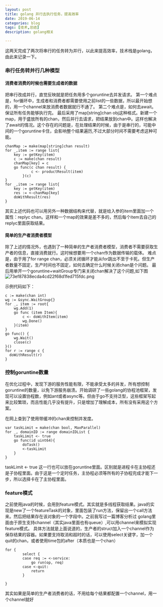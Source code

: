 ```yaml
---
layout: post
title: golang 并行去执行任务，提高效率
date: 2019-06-14
categories: blog
tags: [技术,总结]
description: golang相关

---
```


这两天完成了两次将串行的任务转为并行，以此来提高效率，技术栈是golang，由此来记录一下。
### 串行任务转并行几种模型
#### 消费者消费的时候也需要生成者的数据
把串行改成并行，直觉反映就是把任务用多个goruntine去并发请求。
第一个难点是，for循环中，生成者和消费者都需要使用之前list的一些数据，所以最开始想的，用一个channel来放消费者数据就行不通了。
第二个难点是，如何去await。保证所有任务能够执行完。
最后采用了map[string]chan obj这种格式。新建一个map，用于盛放所有的chan，然后并行去请求，把结果放到chan中。这样也解决了await的情况。这个存在的问题是，在处理结果的时候，由于是串行的，可能中间的一个goruntine卡住，会影响整个结果遍历,不过大部分时间不需要考虑这种可能。
```golang
chanMap := make(map[string]chan result)
for _,item := range list{
    key := getKey(item)
    c := make(chan result)
    chanMap[key] = c
    go func(c chan result) {
			c <- productResult(item)
		}(c)
}
for _,item := range list{
    key := getKey(item)
    res := <-chanMap[key]
    doWithResult(res)
}
```
其实上述代码也可以用另外一种数据结构来代替，就是给入参的item里面加一个属性：replyc chan。这样和一个map的效果是差不多的，然后每个item去自己的replyc里面获取结果。



#### 简单的生产者消费者模型
除了上述的情况外，也遇到了一种简单的生产者消费者模型，消费者不需要获取生产者的信息，直接消费就行。这时候想要用一个chan作为数据传输的载体。
难点是，由于用了for range chan，必须关闭循环才能从for跳出不至于卡死。但生产者数量不固定，生产时间也不固定，如何去确定什么时候关闭chan是个问题。
最后用单开一个goruntine+waitGroup专门来关闭chan解决了这个问题,如下图
![73ef87838ecda4cd22f68d1fed715fdc.png](evernotecid://40D35847-66BB-4EC9-830D-E85DC87326F7/appyinxiangcom/24260166/ENResource/p122)

示例代码如下：
```golang
c := make(chan int)
wg := &sync.WaitGroup{}
for _, item := root{
    wg.Add(1)
    go func (item Item){
        c <- doWithItem(item)
        wg.Done()
    }(item)
}
go func() {
	wg.Wait()
	close(c)
}()
for r := range c {
  doWithResult(r)
}
```
### 控制goruntine数量
在优化过程中，发现下游的服务性能有限，不能承受太多的并发，所有想控制goruntine的数量，以免下游服务崩溃。开始调研了一些golang的协程池框架，发现可以设置协程数，例如ant或者async等。但由于go不支持泛型，这些框架写起来比较繁琐，而且性能几乎没有提升，只是增加了理解成本，所有没有采用这个方案。

在网上查到了使用带缓冲的chan来控制并发度。
```golang
var taskLimit = make(chan bool, MaxParallel)
for _, domainID := range domainIDList {
    taskLimit <- true
    go func(id uint64){
        doTask()
        <-taskLimit
    }
}
```
taskLimit <- true 这一行也可以放在goruntine里面。区别就是进程卡在主协程还是子协程里面。由于这是一个定时任务，主协程必须等所有的子协程完成才能下一步，所以选择卡在了主协程里面。
### feature模式
之前使用java的时候，会用到feature模式。其实就是多线程获取结果。java的实现是new了一个featureTask的对象，里面包装了run方法，保留出一个call方法来。然后把结果存在该对象的一个字段中。之前我写过一篇博客分析过
golang里面由于原生支持channel（其实java里面也有queue）,可以用channel来模拟实现feature模式。
具体方法就是上面说道的，生产者的struct加入一个channel作为保存结果的容器。如果要支持取消和超时的话，可以使用select关键字，加一个quit的chan，或者使用time包的after（本质也是一个chan）
```golang
for {
		select {
		case req := <-service:
			go run(op, req)
		case <-quit:
			return
		}

}
```

其实如果是简单的生产者消费者的话，不用给每个结果都配置一个channel，用一个channel就好

